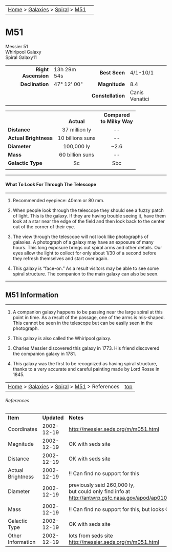<script src="/js/whatsup.js"></script>
<script type="text/javascript">
	var objectName ="M51"
	var objectDesc ="Whirlpool<br/>Spiral Galaxy<br/>in the Constellation<br/>Canis Venatici"
	var objectImage="m51.jpg"
</script>

|    |    |
|:---|---:|
|[Home](/notes/#object-notes) > [Galaxies](/notes/#galaxies) > [Spiral](../!spiral-galaxy-info) > [M51](#m51)| <div id=whatsup></div> |

# M51
Messier 51<br/>
Whirlpool Galaxy<br/>
Spiral Galaxy11

|   |   |   |   |
|--:|:--|--:|:--|
|**Right Ascension**|13h 29m 54s|**Best Seen**|4/1-10/1|
|**Declination**|47&deg; 12' 00"	|**Magnitude**|8.4|
|   |   |**Constellation**|Canis Venatici|
|   |   |   |   |

|  |  |  |
|---|:--:|:--:|
|  |<br/>**Actual**|**Compared<br/>to Milky Way**|
|**Distance**|37 million ly|--|
|**Actual Brightness**|10 billions suns|--|
|**Diameter**|100,000 ly|~2.6|
|**Mass**|60 billion suns|--|
|**Galactic Type**|Sc|Sbc|
|  |  |  |

---
#### What To Look For Through The Telescope
---

1.	Recommended eyepiece: 40mm or 80 mm.

2.	When people look through the telescope they should see a fuzzy patch of light.  This is the galaxy.  If they are having trouble seeing it, have them look at a star near the edge of the field and then look back to the center out of the corner of their eye.
   
3.	The view through the telescope will not look like photographs of galaxies.  A photograph of a galaxy may have an exposure of many hours.  This long exposure brings out spiral arms and other details.  Our eyes allow the light to collect for only about 1/30 of a second before they refresh themselves and start over again.
   
4.	This galaxy is “face-on.”  As a result visitors may be able to see some spiral structure.  The companion to the main galaxy can also be seen.

---
## M51 Information
---

1.	A companion galaxy happens to be passing near the large spiral at this point in time.  As a result of the passage, one of the arms is mis-shaped.  This cannot be seen in the telescope but can be easily seen in the photograph.

2.	This galaxy is also called the Whirlpool galaxy.
 
3.	Charles Messier discovered this galaxy in 1773.  His friend discovered the companion galaxy in 1781.

4.	This galaxy was the first to be recognized as having spiral structure, thanks to a very accurate and careful painting made by Lord Rosse in 1845.  

|    |    |
|:---|---:|
|[Home](/notes/#object-notes) > [Galaxies](/notes/#galaxies) > [Spiral](../!spiral-galaxy-info) > [M51](#m51) > References|[top](#m51)|

###### References
|   |   |   |
|---|---|---|
|**Item**|**Updated**|**Notes**|
|Coordinates|2002-12-19|<http://messier.seds.org/m/m051.html>|
|Magnitude|2002-12-19|OK with seds site|
|Distance|2002-12-19|OK with seds site|
|Actual Brightness|2002-12-19|!! Can find no support for this|
|Diameter|2002-12-19|previously said 260,000 ly,<br/>but could only find info at<br/><http://antwrp.gsfc.nasa.gov/apod/ap010410.html>|
|Mass|2002-12-19|!! Can find no support for this, but looks OK |
|Galactic Type|2002-12-19|OK with seds site|
|Other Information|2002-12-19|lots from seds site <http://messier.seds.org/m/m051.html>|
